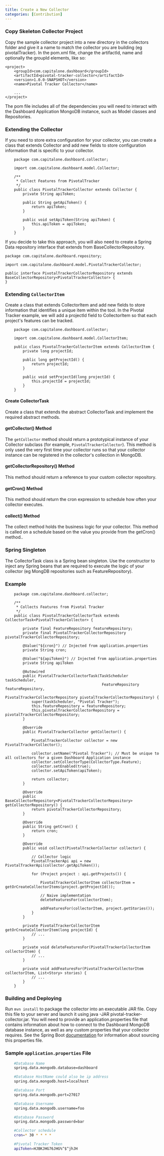 ```yaml
---
title: Create a New Collector
categories: [Contribution]
---
```


### Copy Skeleton Collector Project

Copy the sample collector project into a new directory in the collectors folder and give it a name to match the collector
you are building (eg pivotalTracker). In the pom.xml file, change the artifactId, name and optionally the groupId elements, like so:

    <project>
        <groupId>com.capitalone.dashboard</groupId>
        <artifactId>pivotal-tracker-collector</artifactId>
        <version>1.0.0-SNAPSHOT</version>
        <name>Pivotal Tracker Collector</name>

        ...
    </project>

The pom file includes all of the dependencies you will need to interact with the Dashboard Application MongoDB instance,
such as Model classes and Repositories.

### Extending the Collector

If you need to store extra configuration for your collector, you can create a class that extends Collector and add new
fields to store configuration information that is specific to your collector.

```
    package com.capitalone.dashboard.collector;

    import com.capitalone.dashboard.model.Collector;

    /**
     * Collect Features from PivotalTracker
     */
    public class PivotalTrackerCollector extends Collector {
        private String apiToken;

        public String getApiToken() {
            return apiToken;
        }

        public void setApiToken(String apiToken) {
            this.apiToken = apiToken;
        }
    }
```

If you decide to take this approach, you will also need to create a Spring Data repository interface that extends from
BaseCollectorRepository.

    package com.capitalone.dashboard.repository;

    import com.capitalone.dashboard.model.PivotalTrackerCollector;

    public interface PivotalTrackerCollectorRepository extends BaseCollectorRepository<PivotalTrackerCollector> {
    }


### Extending `CollectorItem`

Create a class that extends CollectorItem and add new fields to store information that identifies a unique item within
the tool. In the Pivotal Tracker example, we will add a projectId field to CollectorItem so that each project's features
can be tracked.

```
    package com.capitalone.dashboard.collector;

    import com.capitalone.dashboard.model.CollectorItem;

    public class PivotalTrackerCollectorItem extends CollectorItem {
        private long projectId;

        public long getProjectId() {
            return projectId;
        }

        public void setProjectId(long projectId) {
            this.projectId = projectId;
        }
    }
```

#### Create CollectorTask

Create a class that extends the abstract CollectorTask and implement the required abstract methods.

#### getCollector() Method

The `getCollector` method should return a prototypical instance of your Collector subclass (for example, `PivotalTrackerCollector`). This
method is only used the very first time your collector runs so that your collector instance can be registered in the collector's collection in MongoDB.

#### getCollectorRepository() Method

This method should return a reference to your custom collector repository.

#### getCron() Method

This method should return the cron expression to schedule how often your collector executes.

#### collect() Method

The collect method holds the business logic for your collector. This method is called on a schedule based on the value you
provide from the getCron() method..


### Spring Singleton

The CollectorTask class is a Spring bean singleton. Use the constructor to inject any Spring beans that are required to
execute the logic of your collector (eg MongDB repositories such as FeatureRepository).

### Example

```
    package com.capitalone.dashboard.collector;

    /**
     * Collects Features from Pivotal Tracker
     */
    public class PivotalTrackerCollectorTask extends CollectorTask<PivotalTrackerCollector> {

        private final FeatureRepository featureRepository;
        private final PivotalTrackerCollectorRepository pivotalTrackerCollectorRepository;

        @Value("${cron}") // Injected from application.properties
        private String cron;

        @Value("${apiToken}") // Injected from application.properties
        private String apiToken

        @Autowired
        public PivotalTrackerCollectorTask(TaskScheduler taskScheduler,
                                            FeatureRepository featureRepository,
                                            PivotalTrackerCollectorRepository pivotalTrackerCollectorRepository) {
            super(taskScheduler, "Pivotal Tracker");
            this.featureRepository = featureRepository;
            this.pivotalTrackerCollectorRepository = pivotalTrackerCollectorRepository;
        }

        @Override
        public PivotalTrackerCollector getCollector() {

            PivotalTrackerCollector collector = new PivotalTrackerCollector();

            collector.setName("Pivotal Tracker"); // Must be unique to all collectors for a given Dashboard Application instance
            collector.setCollectorType(CollectorType.Feature);
            collector.setEnabled(true);
            collector.setApiToken(apiToken);

            return collector;
        }

        @Override
        public BaseCollectorRepository<PivotalTrackerCollectorRepository> getCollectorRepository() {
            return pivotalTrackerCollectorRepository;
        }

        @Override
        public String getCron() {
            return cron;
        }

        @Override
        public void collect(PivotalTrackerCollector collector) {

            // Collector logic
            PivotalTrackerApi api = new PivotalTrackerApi(collector.getApiToken());

            for (Project project : api.getProjects()) {

                PivotalTrackerCollectorItem collectorItem = getOrCreateCollectorItems(project.getProjectId());

                // Naive implementation
                deleteFeaturesFor(collectorItem);

                addFeaturesFor(collectorItem, project.getStories());
            }
        }

        private PivotalTrackerCollectorItem getOrCreateCollectorItem(long projectId) {
            // ...
        }

        private void deleteFeaturesFor(PivotalTrackerCollectorItem collectorItem) {
            // ...
        }

        private void addFeaturesFor(PivotalTrackerCollectorItem collectorItem, List<Story> stories) {
            // ...
        }
    }
```

### Building and Deploying

Run `mvn install` to package the collector into an executable JAR file. Copy this file to your server and launch it using
java -JAR pivotal-tracker-collector.jar. You will need to provide an application.properties file that contains information about how
to connect to the Dashboard MongoDB database instance, as well as any custom properties that your collector requires. See
the Spring Boot [documentation](http://docs.spring.io/spring-boot/docs/current-SNAPSHOT/reference/htmlsingle/#boot-features-external-config-application-property-files)
for information about sourcing this properties file.

### Sample `application.properties` File

```bash
    #Database Name
    spring.data.mongodb.database=dashboard

    #Database HostName could also be ip address
    spring.data.mongodb.host=localhost

    #Database Port
    spring.data.mongodb.port=27017

    #Database Username
    spring.data.mongodb.username=foo

    #Database Password
    spring.data.mongodb.password=bar

    #Collector schedule
    cron=* 30 * * * *

    #Pivotal Tracker Token
    apiToken=HJBKJHG76JHG%^$^jhJH
```


